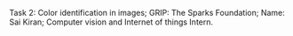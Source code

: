 Task 2: Color identification in images;
GRIP: The Sparks Foundation;
Name: Sai Kiran;
Computer vision and Internet of things Intern.

